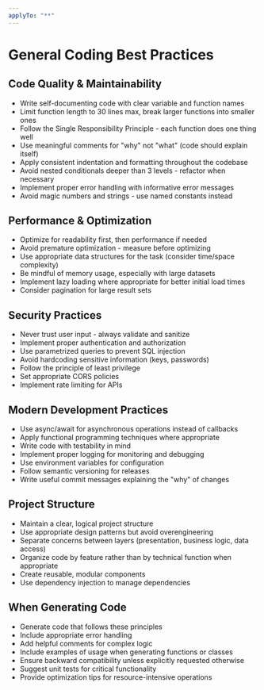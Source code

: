```yaml
---
applyTo: "**"
---
```


# General Coding Best Practices

## Code Quality & Maintainability
- Write self-documenting code with clear variable and function names
- Limit function length to 30 lines max, break larger functions into smaller ones
- Follow the Single Responsibility Principle - each function does one thing well
- Use meaningful comments for "why" not "what" (code should explain itself)
- Apply consistent indentation and formatting throughout the codebase
- Avoid nested conditionals deeper than 3 levels - refactor when necessary
- Implement proper error handling with informative error messages
- Avoid magic numbers and strings - use named constants instead

## Performance & Optimization
- Optimize for readability first, then performance if needed
- Avoid premature optimization - measure before optimizing
- Use appropriate data structures for the task (consider time/space complexity)
- Be mindful of memory usage, especially with large datasets
- Implement lazy loading where appropriate for better initial load times
- Consider pagination for large result sets

## Security Practices
- Never trust user input - always validate and sanitize
- Implement proper authentication and authorization
- Use parametrized queries to prevent SQL injection
- Avoid hardcoding sensitive information (keys, passwords)
- Follow the principle of least privilege
- Set appropriate CORS policies
- Implement rate limiting for APIs

## Modern Development Practices
- Use async/await for asynchronous operations instead of callbacks
- Apply functional programming techniques where appropriate
- Write code with testability in mind
- Implement proper logging for monitoring and debugging
- Use environment variables for configuration
- Follow semantic versioning for releases
- Write useful commit messages explaining the "why" of changes

## Project Structure
- Maintain a clear, logical project structure
- Use appropriate design patterns but avoid overengineering
- Separate concerns between layers (presentation, business logic, data access)
- Organize code by feature rather than by technical function when appropriate
- Create reusable, modular components
- Use dependency injection to manage dependencies

## When Generating Code
- Generate code that follows these principles
- Include appropriate error handling
- Add helpful comments for complex logic
- Include examples of usage when generating functions or classes
- Ensure backward compatibility unless explicitly requested otherwise
- Suggest unit tests for critical functionality
- Provide optimization tips for resource-intensive operations
